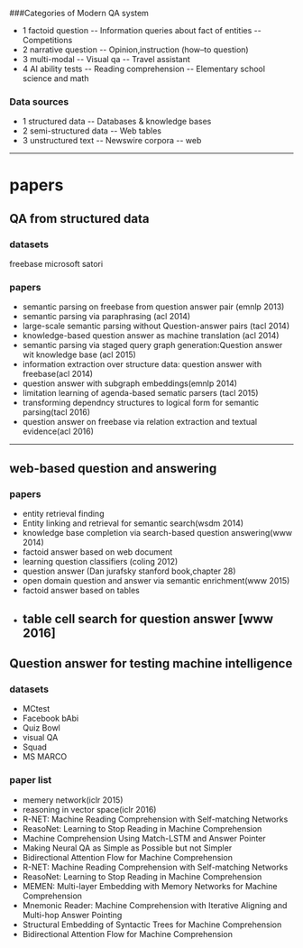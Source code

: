 ###Categories of Modern QA system

- 1 factoid question
 -- Information queries about fact of entities
 -- Competitions
- 2 narrative question
 -- Opinion,instruction (how–to question)
- 3 multi-modal
-- Visual qa
-- Travel assistant
- 4 AI ability tests
 -- Reading comprehension
 -- Elementary school science and math
 
### Data sources
- 1 structured data
 -- Databases & knowledge bases
- 2 semi-structured data
 -- Web tables
- 3 unstructured text
 -- Newswire corpora
 -- web
 ---
# papers
##  QA from structured data
### datasets
freebase
microsoft satori
### papers
- semantic parsing on freebase  from question answer pair (emnlp 2013)
- semantic parsing via paraphrasing (acl 2014)
- large-scale semantic parsing without Question-answer pairs (tacl 2014)
- knowledge-based question answer as machine translation (acl 2014)
- semantic parsing via staged query graph generation:Question answer wit knowledge base (acl 2015)
- information extraction over structure data: question answer with freebase(acl 2014)
- question answer with subgraph embeddings(emnlp 2014)
- limitation learning of agenda-based sematic parsers (tacl 2015)
- transforming dependncy structures to logical form for semantic parsing(tacl 2016)
- question answer on freebase via relation extraction and textual evidence(acl 2016)
 ---
## web-based question and answering 
### papers
- entity retrieval finding
- Entity linking and retrieval for semantic search(wsdm 2014)
- knowledge base completion via search-based question answering(www 2014)
- factoid answer based on web document
- learning question classifiers (coling 2012)
- question answer (Dan jurafsky  stanford book,chapter 28) 
- open domain question and answer via semantic enrichment(www 2015)
- factoid answer based on tables
- table cell search for question answer [www 2016]
  ---
## Question answer for testing machine intelligence
### datasets
- MCtest
- Facebook bAbi
- Quiz Bowl
- visual QA
- Squad
- MS MARCO
### paper list
- memery network(iclr 2015)
- reasoning in vector space(iclr 2016)
- R-NET: Machine Reading Comprehension with Self-matching Networks 
- ReasoNet: Learning to Stop Reading in Machine Comprehension
- Machine Comprehension Using Match-LSTM and Answer Pointer
- Making Neural QA as Simple as Possible but not Simpler	
- Bidirectional Attention Flow for Machine Comprehension
- R-NET: Machine Reading Comprehension with Self-matching Networks 
- ReasoNet: Learning to Stop Reading in Machine Comprehension
- MEMEN: Multi-layer Embedding with Memory Networks for Machine Comprehension
- Mnemonic Reader: Machine Comprehension with Iterative Aligning and Multi-hop Answer Pointing
- Structural Embedding of Syntactic Trees for Machine Comprehension
- Bidirectional Attention Flow for Machine Comprehension



